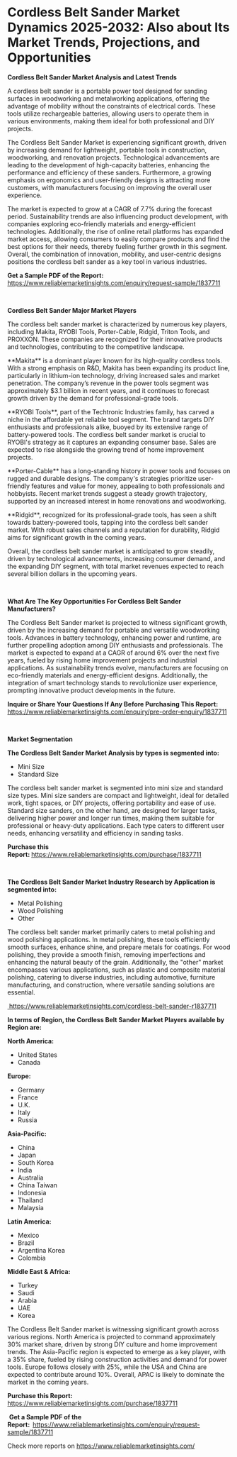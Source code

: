 <p><h1>Cordless Belt Sander Market Dynamics 2025-2032: Also about Its Market Trends, Projections, and Opportunities</h1></p><p><strong>Cordless Belt Sander Market Analysis and Latest Trends</strong></p>
<p><p>A cordless belt sander is a portable power tool designed for sanding surfaces in woodworking and metalworking applications, offering the advantage of mobility without the constraints of electrical cords. These tools utilize rechargeable batteries, allowing users to operate them in various environments, making them ideal for both professional and DIY projects.</p><p>The Cordless Belt Sander Market is experiencing significant growth, driven by increasing demand for lightweight, portable tools in construction, woodworking, and renovation projects. Technological advancements are leading to the development of high-capacity batteries, enhancing the performance and efficiency of these sanders. Furthermore, a growing emphasis on ergonomics and user-friendly designs is attracting more customers, with manufacturers focusing on improving the overall user experience.</p><p>The market is expected to grow at a CAGR of 7.7% during the forecast period. Sustainability trends are also influencing product development, with companies exploring eco-friendly materials and energy-efficient technologies. Additionally, the rise of online retail platforms has expanded market access, allowing consumers to easily compare products and find the best options for their needs, thereby fueling further growth in this segment. Overall, the combination of innovation, mobility, and user-centric designs positions the cordless belt sander as a key tool in various industries.</p></p>
<p><strong>Get a Sample PDF of the Report:&nbsp;</strong> <a href="https://www.reliablemarketinsights.com/enquiry/request-sample/1837711?utm_campaign=1937&utm_medium=2&utm_source=Github&utm_content=ia&utm_term=22022025&utm_id=cordless-belt-sander">https://www.reliablemarketinsights.com/enquiry/request-sample/1837711</a></p>
<p>&nbsp;</p>
<p><strong>Cordless Belt Sander Major Market Players</strong></p>
<p><p>The cordless belt sander market is characterized by numerous key players, including Makita, RYOBI Tools, Porter-Cable, Ridgid, Triton Tools, and PROXXON. These companies are recognized for their innovative products and technologies, contributing to the competitive landscape.</p><p>**Makita** is a dominant player known for its high-quality cordless tools. With a strong emphasis on R&D, Makita has been expanding its product line, particularly in lithium-ion technology, driving increased sales and market penetration. The company’s revenue in the power tools segment was approximately $3.1 billion in recent years, and it continues to forecast growth driven by the demand for professional-grade tools.</p><p>**RYOBI Tools**, part of the Techtronic Industries family, has carved a niche in the affordable yet reliable tool segment. The brand targets DIY enthusiasts and professionals alike, buoyed by its extensive range of battery-powered tools. The cordless belt sander market is crucial to RYOBI's strategy as it captures an expanding consumer base. Sales are expected to rise alongside the growing trend of home improvement projects.</p><p>**Porter-Cable** has a long-standing history in power tools and focuses on rugged and durable designs. The company's strategies prioritize user-friendly features and value for money, appealing to both professionals and hobbyists. Recent market trends suggest a steady growth trajectory, supported by an increased interest in home renovations and woodworking.</p><p>**Ridgid**, recognized for its professional-grade tools, has seen a shift towards battery-powered tools, tapping into the cordless belt sander market. With robust sales channels and a reputation for durability, Ridgid aims for significant growth in the coming years.</p><p>Overall, the cordless belt sander market is anticipated to grow steadily, driven by technological advancements, increasing consumer demand, and the expanding DIY segment, with total market revenues expected to reach several billion dollars in the upcoming years.</p></p>
<p>&nbsp;</p>
<p><strong>What Are The Key Opportunities For Cordless Belt Sander Manufacturers?</strong></p>
<p><p>The Cordless Belt Sander market is projected to witness significant growth, driven by the increasing demand for portable and versatile woodworking tools. Advances in battery technology, enhancing power and runtime, are further propelling adoption among DIY enthusiasts and professionals. The market is expected to expand at a CAGR of around 6% over the next five years, fueled by rising home improvement projects and industrial applications. As sustainability trends evolve, manufacturers are focusing on eco-friendly materials and energy-efficient designs. Additionally, the integration of smart technology stands to revolutionize user experience, prompting innovative product developments in the future.</p></p>
<p><strong>Inquire or Share Your Questions If Any Before Purchasing This Report:</strong> <a href="https://www.reliablemarketinsights.com/enquiry/pre-order-enquiry/1837711?utm_campaign=1937&utm_medium=2&utm_source=Github&utm_content=ia&utm_term=22022025&utm_id=cordless-belt-sander">https://www.reliablemarketinsights.com/enquiry/pre-order-enquiry/1837711</a></p>
<p>&nbsp;</p>
<p><strong>Market Segmentation</strong></p>
<p><strong>The Cordless Belt Sander Market Analysis by types is segmented into:</strong></p>
<p><ul><li>Mini Size</li><li>Standard Size</li></ul></p>
<p><p>The cordless belt sander market is segmented into mini size and standard size types. Mini size sanders are compact and lightweight, ideal for detailed work, tight spaces, or DIY projects, offering portability and ease of use. Standard size sanders, on the other hand, are designed for larger tasks, delivering higher power and longer run times, making them suitable for professional or heavy-duty applications. Each type caters to different user needs, enhancing versatility and efficiency in sanding tasks.</p></p>
<p><strong>Purchase this Report:&nbsp;</strong><a href="https://www.reliablemarketinsights.com/purchase/1837711?utm_campaign=1937&utm_medium=2&utm_source=Github&utm_content=ia&utm_term=22022025&utm_id=cordless-belt-sander">https://www.reliablemarketinsights.com/purchase/1837711</a></p>
<p>&nbsp;</p>
<p><strong>The Cordless Belt Sander Market Industry Research by Application is segmented into:</strong></p>
<p><ul><li>Metal Polishing</li><li>Wood Polishing</li><li>Other</li></ul></p>
<p><p>The cordless belt sander market primarily caters to metal polishing and wood polishing applications. In metal polishing, these tools efficiently smooth surfaces, enhance shine, and prepare metals for coatings. For wood polishing, they provide a smooth finish, removing imperfections and enhancing the natural beauty of the grain. Additionally, the "other" market encompasses various applications, such as plastic and composite material polishing, catering to diverse industries, including automotive, furniture manufacturing, and construction, where versatile sanding solutions are essential.</p></p>
<p><a href="https://www.reliablemarketinsights.com/cordless-belt-sander-r1837711?utm_campaign=1937&utm_medium=2&utm_source=Github&utm_content=ia&utm_term=22022025&utm_id=cordless-belt-sander">&nbsp;https://www.reliablemarketinsights.com/cordless-belt-sander-r1837711</a></p>
<p><strong>In terms of Region, the Cordless Belt Sander Market Players available by Region are:</strong></p>
<p>
    <p> <strong> North America: </strong>
        <ul>
            <li>United States</li>
            <li>Canada</li>
        </ul>
        </p> 
    <p> <strong> Europe: </strong>
        <ul>
            <li>Germany</li>
            <li>France</li>
            <li>U.K.</li>
            <li>Italy</li>
            <li>Russia</li>
        </ul>
        </p> 
    <p> <strong> Asia-Pacific: </strong>
        <ul>
            <li>China</li>
            <li>Japan</li>
            <li>South Korea</li>
            <li>India</li>
            <li>Australia</li>
            <li>China Taiwan</li>
            <li>Indonesia</li>
            <li>Thailand</li>
            <li>Malaysia</li>
        </ul>
        </p> 
    <p> <strong> Latin America: </strong>
        <ul>
            <li>Mexico</li>
            <li>Brazil</li>
            <li>Argentina Korea</li>
            <li>Colombia</li>
        </ul>
        </p> 
    <p> <strong> Middle East & Africa: </strong>
        <ul>
            <li>Turkey</li>
            <li>Saudi</li>
            <li>Arabia</li>
            <li>UAE</li>
            <li>Korea</li>
        </ul>
    </p>
    </p>
<p><p>The Cordless Belt Sander market is witnessing significant growth across various regions. North America is projected to command approximately 30% market share, driven by strong DIY culture and home improvement trends. The Asia-Pacific region is expected to emerge as a key player, with a 35% share, fueled by rising construction activities and demand for power tools. Europe follows closely with 25%, while the USA and China are expected to contribute around 10%. Overall, APAC is likely to dominate the market in the coming years.</p></p>
<p><strong>Purchase this Report: </strong><a href="https://www.reliablemarketinsights.com/purchase/1837711?utm_campaign=1937&utm_medium=2&utm_source=Github&utm_content=ia&utm_term=22022025&utm_id=cordless-belt-sander">https://www.reliablemarketinsights.com/purchase/1837711</a></p>
<p>&nbsp;<strong>Get a Sample PDF of the Report:&nbsp;&nbsp;</strong><a href="https://www.reliablemarketinsights.com/enquiry/request-sample/1837711?utm_campaign=1937&utm_medium=2&utm_source=Github&utm_content=ia&utm_term=22022025&utm_id=cordless-belt-sander">https://www.reliablemarketinsights.com/enquiry/request-sample/1837711</a></p>
<p><strong></strong></p>
<p>Check more reports on <a href="https://www.reliablemarketinsights.com/?utm_campaign=1937&utm_medium=2&utm_source=Github&utm_content=ia&utm_term=22022025&utm_id=cordless-belt-sander">https://www.reliablemarketinsights.com/</a></p>